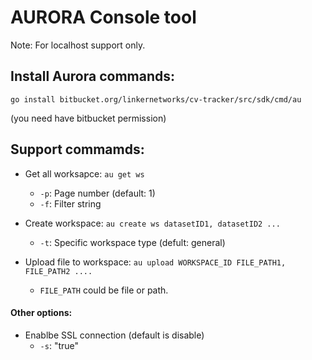 # AURORA Console tool

Note: For localhost support only.

## Install Aurora commands:

```
go install bitbucket.org/linkernetworks/cv-tracker/src/sdk/cmd/au
```

(you need have bitbucket permission)

## Support commamds:

- Get all worksapce: `au get ws`
    - `-p`: Page number (default: 1)
    - `-f`: Filter string

- Create workspace: `au create ws datasetID1, datasetID2 ...`
    - `-t`: Specific workspace type (defult: general)

- Upload file to workspace: `au upload WORKSPACE_ID FILE_PATH1, FILE_PATH2 ....`
    - `FILE_PATH` could be file or path.

#### Other options:

- Enablbe SSL connection (default is disable) 
    - `-s`: "true"
